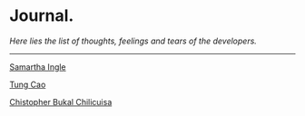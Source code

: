 
# Journal.

_Here lies the list of thoughts, feelings and tears of the developers._

---

[Samartha Ingle](./SamarthaIngle.md)

[Tung Cao](./TungCao.md)

[Chistopher Bukal Chilicuisa](ChristopherBukalChilicuisa.md)